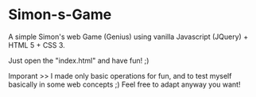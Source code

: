 # Simon-s-Game
A simple Simon's web Game (Genius) using vanilla Javascript (JQuery) + HTML 5 + CSS 3.

Just open the "index.html" and have fun! ;)

Imporant >> I made only basic operations for fun, and to test myself basically in some web concepts ;) 
Feel free to adapt anyway you want! 
